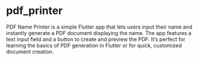 # pdf_printer
PDF Name Printer is a simple Flutter app that lets users input their name and instantly generate a PDF document displaying the name. The app features a text input field and a button to create and preview the PDF. It’s perfect for learning the basics of PDF generation in Flutter or for quick, customized document creation.
